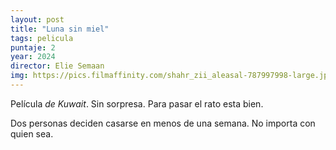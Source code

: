 ```yaml
---
layout: post
title: "Luna sin miel"
tags: pelicula
puntaje: 2
year: 2024
director: Elie Semaan
img: https://pics.filmaffinity.com/shahr_zii_aleasal-787997998-large.jpg
---
```


Película *de Kuwait*. Sin sorpresa. Para pasar el rato esta bien.

Dos personas deciden casarse en menos de una semana. No importa con quien sea. 
